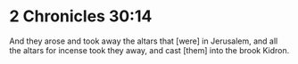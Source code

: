 # 2 Chronicles 30:14

And they arose and took away the altars that [were] in Jerusalem, and all the altars for incense took they away, and cast [them] into the brook Kidron.